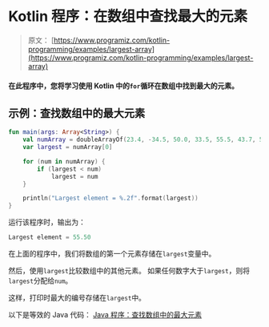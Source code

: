 # Kotlin 程序：在数组中查找最大的元素

> 原文： [https://www.programiz.com/kotlin-programming/examples/largest-array](https://www.programiz.com/kotlin-programming/examples/largest-array)

#### 在此程序中，您将学习使用 Kotlin 中的`for`循环在数组中找到最大的元素。

## 示例：查找数组中的最大元素

```kt
fun main(args: Array<String>) {
    val numArray = doubleArrayOf(23.4, -34.5, 50.0, 33.5, 55.5, 43.7, 5.7, -66.5)
    var largest = numArray[0]

    for (num in numArray) {
        if (largest < num)
            largest = num
    }

    println("Largest element = %.2f".format(largest))
}
```

运行该程序时，输出为：

```kt
Largest element = 55.50
```

在上面的程序中，我们将数组的第一个元素存储在`largest`变量中。

然后，使用`largest`比较数组中的其他元素。 如果任何数字大于`largest`，则将`largest`分配给`num`。

这样，打印时最大的编号存储在`largest`中。

以下是等效的 Java 代码： [Java 程序：查找数组中的最大元素](/java-programming/examples/largest-array "Java program to find the largest element in an array")